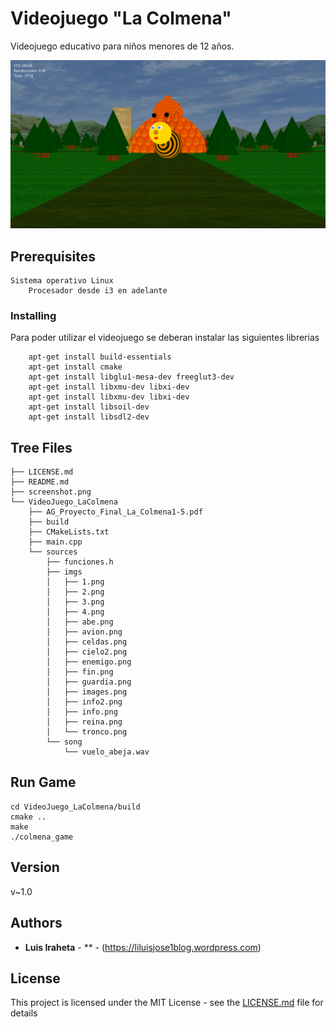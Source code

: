 # Videojuego "La Colmena"

Videojuego educativo para niños menores de 12 años.

![alt text](screenshot.png)


## Prerequisites


```
Sistema operativo Linux
	Procesador desde i3 en adelante 
```

### Installing

Para poder utilizar el videojuego se deberan instalar las siguientes librerias


```
	apt-get install build-essentials
	apt-get install cmake
	apt-get install libglu1-mesa-dev freeglut3-dev
	apt-get install libxmu-dev libxi-dev
	apt-get install libxmu-dev libxi-dev
	apt-get install libsoil-dev
	apt-get install libsdl2-dev
```

## Tree Files
```
├── LICENSE.md
├── README.md
├── screenshot.png
└── VideoJuego_LaColmena
    ├── AG_Proyecto_Final_La_Colmena1-5.pdf
    ├── build
    ├── CMakeLists.txt
    ├── main.cpp
    └── sources
        ├── funciones.h
        ├── imgs
        │   ├── 1.png
        │   ├── 2.png
        │   ├── 3.png
        │   ├── 4.png
        │   ├── abe.png
        │   ├── avion.png
        │   ├── celdas.png
        │   ├── cielo2.png
        │   ├── enemigo.png
        │   ├── fin.png
        │   ├── guardia.png
        │   ├── images.png
        │   ├── info2.png
        │   ├── info.png
        │   ├── reina.png
        │   └── tronco.png
        └── song
            └── vuelo_abeja.wav
```
## Run Game
```
cd VideoJuego_LaColmena/build
cmake ..
make
./colmena_game

```


## Version

v~1.0

## Authors

* **Luis Iraheta** - **  - (https://liluisjose1blog.wordpress.com)


## License

This project is licensed under the MIT License - see the [LICENSE.md](LICENSE.md) file for details


